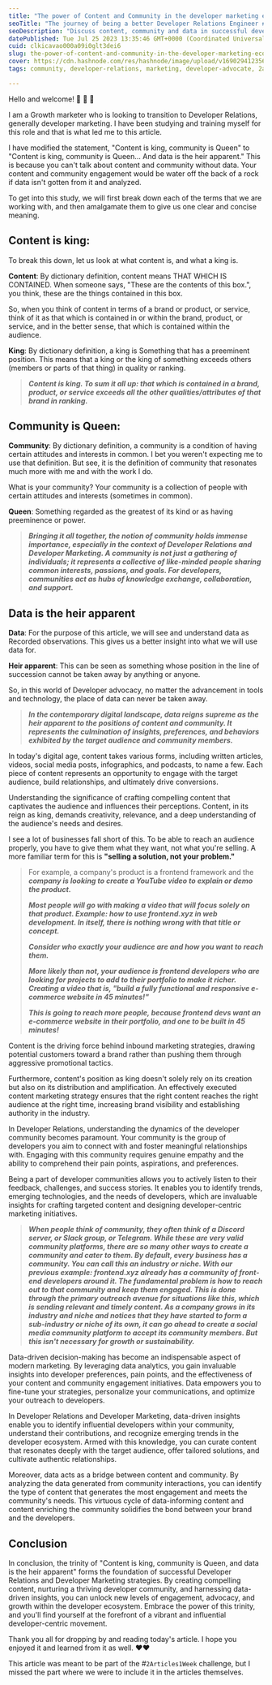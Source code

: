 ```yaml
---
title: "The power of Content and Community in the developer marketing ecosystem"
seoTitle: "The journey of being a better Developer Relations Engineer #DevRel"
seoDescription: "Discuss content, community and data in successful developer marketing and Developer Relations strategies. Developer Advocate. Developer evangelism."
datePublished: Tue Jul 25 2023 13:35:46 GMT+0000 (Coordinated Universal Time)
cuid: clkicavao000a09i0glt3dei6
slug: the-power-of-content-and-community-in-the-developer-marketing-ecosystem
cover: https://cdn.hashnode.com/res/hashnode/image/upload/v1690294123565/574ac637-94e2-43f3-ae47-27e8b66dce0f.jpeg
tags: community, developer-relations, marketing, developer-advocate, 2articles1week

---
```


Hello and welcome! 🤩 🤩 🤩

I am a Growth marketer who is looking to transition to Developer Relations, generally developer marketing. I have been studying and training myself for this role and that is what led me to this article.

I have modified the statement, "Content is king, community is Queen" to "Content is king, community is Queen... And data is the heir apparent." This is because you can't talk about content and community without data. Your content and community engagement would be water off the back of a rock if data isn't gotten from it and analyzed.

To get into this study, we will first break down each of the terms that we are working with, and then amalgamate them to give us one clear and concise meaning.

## Content is king:

To break this down, let us look at what content is, and what a king is.

**Content**: By dictionary definition, content means THAT WHICH IS CONTAINED. When someone says, "These are the contents of this box.", you think, these are the things contained in this box.

So, when you think of content in terms of a brand or product, or service, think of it as that which is contained in or within the brand, product, or service, and in the better sense, that which is contained within the audience.

**King**: By dictionary definition, a king is Something that has a preeminent position. This means that a king or the king of something exceeds others (members or parts of that thing) in quality or ranking.

> ***Content is king. To sum it all up: that which is contained in a brand, product, or service exceeds all the other qualities/attributes of that brand in ranking.***

## Community is Queen:

**Community**: By dictionary definition, a community is a condition of having certain attitudes and interests in common. I bet you weren't expecting me to use that definition. But see, it is the definition of community that resonates much more with me and with the work I do.

What is your community? Your community is a collection of people with certain attitudes and interests (sometimes in common).

**Queen**: Something regarded as the greatest of its kind or as having preeminence or power.

> ***Bringing it all together, the notion of community holds immense importance, especially in the context of Developer Relations and Developer Marketing. A community is not just a gathering of individuals; it represents a collective of like-minded people sharing common interests, passions, and goals. For developers, communities act as hubs of knowledge exchange, collaboration, and support.***

## Data is the heir apparent

**Data**: For the purpose of this article, we will see and understand data as Recorded observations. This gives us a better insight into what we will use data for.

**Heir apparent**: This can be seen as something whose position in the line of succession cannot be taken away by anything or anyone.

So, in this world of Developer advocacy, no matter the advancement in tools and technology, the place of data can never be taken away.

> ***In the contemporary digital landscape, data reigns supreme as the heir apparent to the positions of content and community. It represents the culmination of insights, preferences, and behaviors exhibited by the target audience and community members.***

In today's digital age, content takes various forms, including written articles, videos, social media posts, infographics, and podcasts, to name a few. Each piece of content represents an opportunity to engage with the target audience, build relationships, and ultimately drive conversions.

Understanding the significance of crafting compelling content that captivates the audience and influences their perceptions. Content, in its reign as king, demands creativity, relevance, and a deep understanding of the audience's needs and desires.

I see a lot of businesses fall short of this. To be able to reach an audience properly, you have to give them what they want, not what you're selling. A more familiar term for this is **"selling a solution, not your problem."**

> For example, a company's product is a frontend framework and the ***company is looking to create a YouTube video to explain or demo the product.***
> 
> ***Most people will go with making a video that will focus solely on that product. Example: how to use frontend.xyz in web development. In itself, there is nothing wrong with that title or concept.***
> 
> ***Consider who exactly your audience are and how you want to reach them.***
> 
> ***More likely than not, your audience is frontend developers who are looking for projects to add to their portfolio to make it richer. Creating a video that is, "build a fully functional and responsive e-commerce website in 45 minutes!"***
> 
> ***This is going to reach more people, because frontend devs want an e-commerce website in their portfolio, and one to be built in 45 minutes!***

Content is the driving force behind inbound marketing strategies, drawing potential customers toward a brand rather than pushing them through aggressive promotional tactics.

Furthermore, content's position as king doesn't solely rely on its creation but also on its distribution and amplification. An effectively executed content marketing strategy ensures that the right content reaches the right audience at the right time, increasing brand visibility and establishing authority in the industry.

In Developer Relations, understanding the dynamics of the developer community becomes paramount. Your community is the group of developers you aim to connect with and foster meaningful relationships with. Engaging with this community requires genuine empathy and the ability to comprehend their pain points, aspirations, and preferences.

Being a part of developer communities allows you to actively listen to their feedback, challenges, and success stories. It enables you to identify trends, emerging technologies, and the needs of developers, which are invaluable insights for crafting targeted content and designing developer-centric marketing initiatives.

> ***When people think of community, they often think of a Discord server, or Slack group, or Telegram. While these are very valid community platforms, there are so many other ways to create a community and cater to them. By default, every*** ***business has a community. You can call this an industry or niche. With our previous example: frontend.xyz already has a community of front-end developers around it. The fundamental problem is how to reach out to that community and keep them engaged. This is done through the primary outreach avenue for situations like this, which is sending relevant and timely content. As a company grows in its industry and niche and notices that they have started to form a sub-industry or niche of its own, it can go ahead to create a social media community platform to accept its community members. But this isn't necessary for growth or sustainability.***

Data-driven decision-making has become an indispensable aspect of modern marketing. By leveraging data analytics, you gain invaluable insights into developer preferences, pain points, and the effectiveness of your content and community engagement initiatives. Data empowers you to fine-tune your strategies, personalize your communications, and optimize your outreach to developers.

In Developer Relations and Developer Marketing, data-driven insights enable you to identify influential developers within your community, understand their contributions, and recognize emerging trends in the developer ecosystem. Armed with this knowledge, you can curate content that resonates deeply with the target audience, offer tailored solutions, and cultivate authentic relationships.

Moreover, data acts as a bridge between content and community. By analyzing the data generated from community interactions, you can identify the type of content that generates the most engagement and meets the community's needs. This virtuous cycle of data-informing content and content enriching the community solidifies the bond between your brand and the developers.

## Conclusion

In conclusion, the trinity of "Content is king, community is Queen, and data is the heir apparent" forms the foundation of successful Developer Relations and Developer Marketing strategies. By creating compelling content, nurturing a thriving developer community, and harnessing data-driven insights, you can unlock new levels of engagement, advocacy, and growth within the developer ecosystem. Embrace the power of this trinity, and you'll find yourself at the forefront of a vibrant and influential developer-centric movement.

Thank you all for dropping by and reading today's article. I hope you enjoyed it and learned from it as well. ❤️❤️

This article was meant to be part of the #`2Articles1Week` challenge, but I missed the part where we were to include it in the articles themselves.